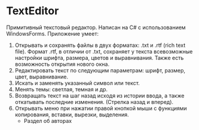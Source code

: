 ﻿# TextEditor
Примитивный текстовый редактор. Написан на C# с использованием WindowsForms.
Приложение умеет:
1) Открывать и сохранять файлы в двух форматах: .txt и .rtf (rich text file). Формат .rtf, в отличии от .txt, сохраняет у текста всевозможные настройки шрифта, размера, цветов и выравнивания. Также есть возможность открытия нового окна.
2) Редактировать текст по следующим параметрам: шрифт, размер, цвет, выравнивание.
3) Искать и заменять указанный символ или текст.
4) Менять темы: светлая, темная и др.
5) Возвращать текст на шаг назад исходя из истории ввода, а также откатывать последние изменения. (Стрелка назад и вперед).
6) Открывать меню при нажатии правой кнопкой мыши с функциями копирования, вставки, вырезки, выделения.
   * Раздел об авторах
     

